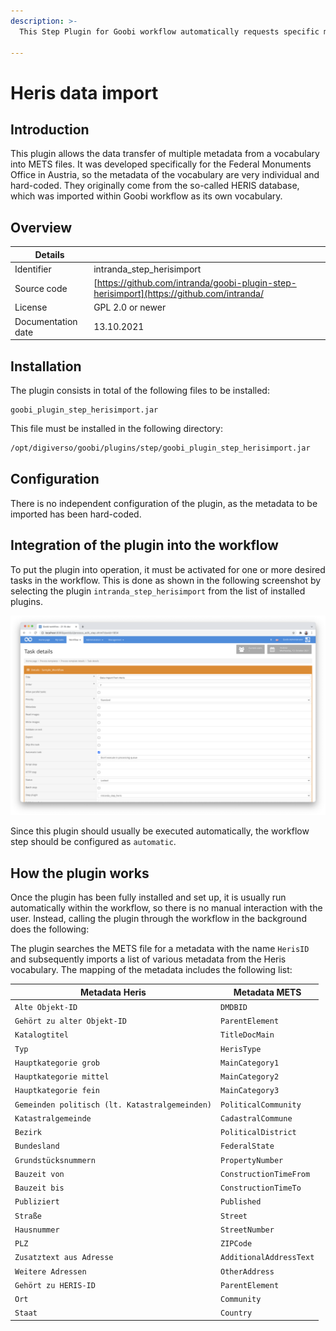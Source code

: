 ```yaml
---
description: >-
  This Step Plugin for Goobi workflow automatically requests specific monument information from an internal Vocabulary data source to map these fields into the METS file. It was developed for the Federal Office for the Protection of Monuments in Austria.
  
---
```


Heris data import
===========================================================================


Introduction
---------------------------------------------------------------------------
This plugin allows the data transfer of multiple metadata from a vocabulary into METS files. It was developed specifically for the Federal Monuments Office in Austria, so the metadata of the vocabulary are very individual and hard-coded. They originally come from the so-called HERIS database, which was imported within Goobi workflow as its own vocabulary.


Overview
---------------------------------------------------------------------------

|Details             |  &nbsp;|
|------------------- | -----------------------------------------------------|
|Identifier          | intranda_step_herisimport |
|Source code         | [https://github.com/intranda/goobi-plugin-step-herisimport](https://github.com/intranda/|goobi-plugin-step-herisimport)
|License             | GPL 2.0 or newer |
|Documentation date  | 13.10.2021|


Installation
---------------------------------------------------------------------------
The plugin consists in total of the following files to be installed:

```text
goobi_plugin_step_herisimport.jar
```

This file must be installed in the following directory:

```bash
/opt/digiverso/goobi/plugins/step/goobi_plugin_step_herisimport.jar
```


Configuration
---------------------------------------------------------------------------
There is no independent configuration of the plugin, as the metadata to be imported has been hard-coded.


Integration of the plugin into the workflow
---------------------------------------------------------------------------
To put the plugin into operation, it must be activated for one or more desired tasks in the workflow. This is done as shown in the following screenshot by selecting the plugin `intranda_step_herisimport` from the list of installed plugins.

![Assigning the plugin to a specific task](../.gitbook/assets/intranda_step_heris_en.png)

Since this plugin should usually be executed automatically, the workflow step should be configured as `automatic`.


How the plugin works
---------------------------------------------------------------------------
Once the plugin has been fully installed and set up, it is usually run automatically within the workflow, so there is no manual interaction with the user. Instead, calling the plugin through the workflow in the background does the following: 

The plugin searches the METS file for a metadata with the name `HerisID` and subsequently imports a list of various metadata from the Heris vocabulary. The mapping of the metadata includes the following list:

Metadata Heris                                 | Metadata METS
-----------------------------------------------|------------------------
`Alte Objekt-ID`                               | `DMDBID`
`Gehört zu alter Objekt-ID`                    | `ParentElement`
`Katalogtitel`                                 | `TitleDocMain`
`Typ`                                          | `HerisType`
`Hauptkategorie grob`                          | `MainCategory1`
`Hauptkategorie mittel`                        | `MainCategory2`
`Hauptkategorie fein`                          | `MainCategory3`
`Gemeinden politisch (lt. Katastralgemeinden)` | `PoliticalCommunity`
`Katastralgemeinde`                            | `CadastralCommune`
`Bezirk`                                       | `PoliticalDistrict`
`Bundesland`                                   | `FederalState`
`Grundstücksnummern`                           | `PropertyNumber`
`Bauzeit von`                                  | `ConstructionTimeFrom`
`Bauzeit bis`                                  | `ConstructionTimeTo`
`Publiziert`                                   | `Published`
`Straße`                                       | `Street`
`Hausnummer`                                   | `StreetNumber`
`PLZ`                                          | `ZIPCode`
`Zusatztext aus Adresse`                       | `AdditionalAddressText`
`Weitere Adressen`                             | `OtherAddress`
`Gehört zu HERIS-ID`                           | `ParentElement`
`Ort`                                          | `Community`
`Staat`                                        | `Country`